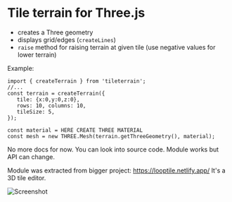 # Tile terrain for Three.js

- creates a Three geometry  
- displays grid/edges (`createLines`)
- `raise` method for raising terrain at given tile (use negative values for lower terrain)

Example:
```
import { createTerrain } from 'tileterrain';
//...
const terrain = createTerrain({
   tile: {x:0,y:0,z:0},
   rows: 10, columns: 10,
   tileSize: 5,
});

const material = HERE CREATE THREE MATERIAL
const mesh = new THREE.Mesh(terrain.getThreeGeometry(), material);

```
No more docs for now. You can look into source code. Module works but API can change.

Module was extracted from bigger project: https://looptile.netlify.app/ It's a 3D tile editor.

![Screenshot](screenshot1.jpg)
